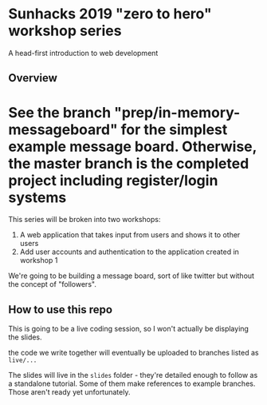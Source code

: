 # Sunhacks 2019 "zero to hero" workshop series

A head-first introduction to web development

## Overview

# See the branch "prep/in-memory-messageboard" for the simplest example message board. Otherwise, the master branch is the completed project including register/login systems

This series will be broken into two workshops:

1. A web application that takes input from users and shows it to other users
2. Add user accounts and authentication to the application created in workshop 1

We're going to be building a message board, sort of like twitter but without the concept of "followers".

## How to use this repo

This is going to be a live coding session, so I won't actually be displaying the slides.

the code we write together will eventually be uploaded to branches listed as `live/...`

The slides will live in the `slides` folder - they're detailed enough to follow as a standalone tutorial. Some of them make references to example branches. Those aren't ready yet unfortunately.
